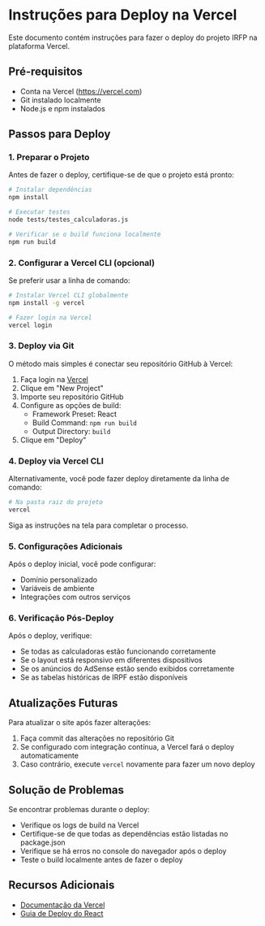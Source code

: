 # Instruções para Deploy na Vercel

Este documento contém instruções para fazer o deploy do projeto IRFP na plataforma Vercel.

## Pré-requisitos
- Conta na Vercel (https://vercel.com)
- Git instalado localmente
- Node.js e npm instalados

## Passos para Deploy

### 1. Preparar o Projeto

Antes de fazer o deploy, certifique-se de que o projeto está pronto:

```bash
# Instalar dependências
npm install

# Executar testes
node tests/testes_calculadoras.js

# Verificar se o build funciona localmente
npm run build
```

### 2. Configurar a Vercel CLI (opcional)

Se preferir usar a linha de comando:

```bash
# Instalar Vercel CLI globalmente
npm install -g vercel

# Fazer login na Vercel
vercel login
```

### 3. Deploy via Git

O método mais simples é conectar seu repositório GitHub à Vercel:

1. Faça login na [Vercel](https://vercel.com)
2. Clique em "New Project"
3. Importe seu repositório GitHub
4. Configure as opções de build:
   - Framework Preset: React
   - Build Command: `npm run build`
   - Output Directory: `build`
5. Clique em "Deploy"

### 4. Deploy via Vercel CLI

Alternativamente, você pode fazer deploy diretamente da linha de comando:

```bash
# Na pasta raiz do projeto
vercel
```

Siga as instruções na tela para completar o processo.

### 5. Configurações Adicionais

Após o deploy inicial, você pode configurar:

- Domínio personalizado
- Variáveis de ambiente
- Integrações com outros serviços

### 6. Verificação Pós-Deploy

Após o deploy, verifique:

- Se todas as calculadoras estão funcionando corretamente
- Se o layout está responsivo em diferentes dispositivos
- Se os anúncios do AdSense estão sendo exibidos corretamente
- Se as tabelas históricas de IRPF estão disponíveis

## Atualizações Futuras

Para atualizar o site após fazer alterações:

1. Faça commit das alterações no repositório Git
2. Se configurado com integração contínua, a Vercel fará o deploy automaticamente
3. Caso contrário, execute `vercel` novamente para fazer um novo deploy

## Solução de Problemas

Se encontrar problemas durante o deploy:

- Verifique os logs de build na Vercel
- Certifique-se de que todas as dependências estão listadas no package.json
- Verifique se há erros no console do navegador após o deploy
- Teste o build localmente antes de fazer o deploy

## Recursos Adicionais

- [Documentação da Vercel](https://vercel.com/docs)
- [Guia de Deploy do React](https://create-react-app.dev/docs/deployment/)
